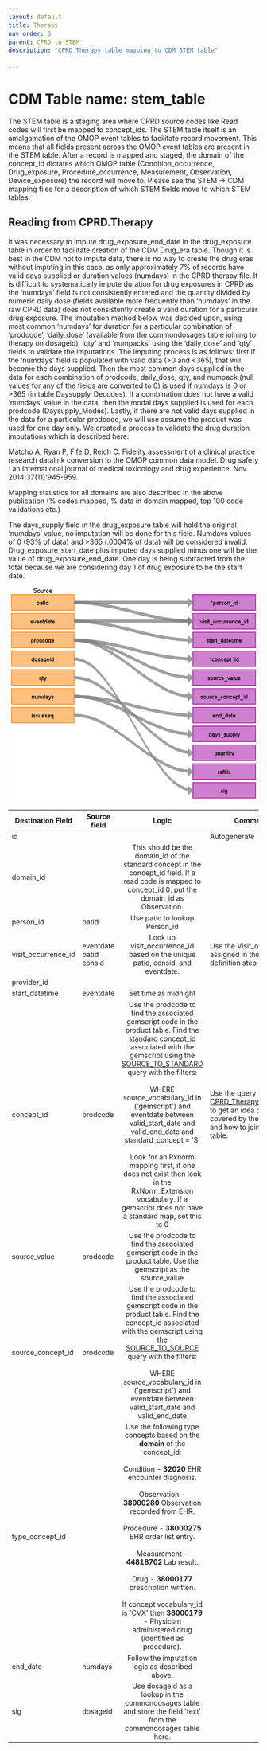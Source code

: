 ```yaml
---
layout: default
title: Therapy
nav_order: 6
parent: CPRD to STEM
description: "CPRD Therapy table mapping to CDM STEM table"

---
```


# CDM Table name: stem_table

The STEM table is a staging area where CPRD source codes like Read codes will first be mapped to concept_ids. The STEM table itself is an amalgamation of the OMOP event tables to facilitate record movement. This means that all fields present across the OMOP event tables are present in the STEM table. After a record is mapped and staged, the domain of the concept_id dictates which OMOP table (Condition_occurrence, Drug_exposure, Procedure_occurrence, Measurement, Observation, Device_exposure) the record will move to. Please see the STEM -> CDM mapping files for a description of which STEM fields move to which STEM tables. 

## Reading from CPRD.Therapy

It was necessary to impute drug_exposure_end_date in the drug_exposure table in order to facilitate creation of the CDM Drug_era table. Though it is best in the CDM not to impute data, there is no way to create the drug eras without imputing in this case, as only approximately 7% of records have valid days supplied or duration values (numdays) in the CPRD therapy file. It is difficult to systematically impute duration for drug exposures in CPRD as the ‘numdays’ field is not consistently entered and the quantity divided by numeric daily dose (fields available more frequently than ‘numdays’ in the raw CPRD data) does not consistently create a valid duration for a particular drug exposure. The imputation method below was decided upon, using most common ‘numdays’ for duration for a particular combination of ‘prodcode’, ‘daily_dose’ (available from the commondosages table joining to therapy on dosageid), ‘qty’ and ‘numpacks’ using the ‘daily_dose’ and ‘qty’ fields to validate the imputations.
The imputing process is as follows: first if the ‘numdays’ field is populated with valid data (>0 and <365), that will become the days supplied.  Then the most common days supplied in the data for each combination of prodcode, daily_dose, qty, and numpack (null values for any of the fields are converted to 0) is used if numdays is 0 or >365 (in table Daysupply_Decodes).  If a combination does not have a valid ‘numdays’ value in the data, then the modal days supplied is used for each prodcode (Daysupply_Modes).  Lastly, if there are not valid days supplied in the data for a particular prodcode, we will use assume the product was used for one day only.  We created a process to validate the drug duration imputations which is described here:

Matcho A, Ryan P, Fife D, Reich C. Fidelity assessment of a clinical practice research datalink conversion to the OMOP common data model. Drug safety : an international journal of medical toxicology and drug experience. Nov 2014;37(11):945-959.

Mapping statistics for all domains are also described in the above publication (% codes mapped, % data in domain mapped, top 100 code validations etc.) 

The days_supply field in the drug_exposure table will hold the original ‘numdays’ value, no imputation will be done for this field.  Numdays values of 0 (93% of data) and >365 (.0004% of data) will be considered invalid.  Drug_exposure_start_date plus imputed days supplied minus one will be the value of drug_exposure_end_date.  One day is being subtracted from the total because we are considering day 1 of drug exposure to be the start date. 


![](images/image16.png)

| Destination Field | Source field | Logic | Comment field |
| --- | --- | :---: | --- |
| id |  |  | Autogenerate |
| domain_id |  |This should be the domain_id of the standard concept in the concept_id field. If a read code is mapped to concept_id 0, put the domain_id as Observation.  |  |
| person_id | patid | Use patid to lookup Person_id |  |
| visit_occurrence_id | eventdate  patid consid | Look up visit_occurrence_id based on the unique patid, consid, and eventdate. | Use the Visit_occurrence_id assigned in the previous visit definition step |
| provider_id |  |  |  |
| start_datetime | eventdate | Set time as midnight | |
| concept_id | prodcode | Use the prodcode to find the associated gemscript code in the product table. Find the standard concept_id associated with the gemscript using the [SOURCE_TO_STANDARD](https://github.com/OHDSI/ETL-LambdaBuilder/blob/master/docs/Standard%20Queries/SOURCE_TO_STANDARD.sql) query with the filters:  <br><br>  WHERE source_vocabulary_id in ('gemscript')  and eventdate between valid_start_date and valid_end_date  and standard_concept = 'S'  <br><br>  Look for an Rxnorm mapping first, if one does not exist then look in the RxNorm_Extension vocabulary.    If a gemscript does not have a standard map, set this to 0 | Use the query [CPRD_Therapy_Prodcodes.sql](https://github.com/OHDSI/ETL-LambdaBuilder/blob/master/docs/CPRD/Queries/CPRD_Therapy_Prodcodes.sql) to get an idea of the domains covered by the prodcodes and how to join to the product table.  |
| source_value | prodcode | Use the prodcode to find the associated gemscript code in the product table. Use the gemscript as the source_value | |
| source_concept_id | prodcode | Use the prodcode to find the associated gemscript code in the product table. Find the concept_id associated with the gemscript using the [SOURCE_TO_SOURCE](https://github.com/OHDSI/ETL-LambdaBuilder/blob/master/docs/Standard%20Queries/SOURCE_TO_SOURCE.sql) query with the filters:  <br><br>  WHERE source_vocabulary_id in ('gemscript')  and eventdate between valid_start_date and valid_end_date | |
| type_concept_id |  | Use the following type concepts based on the **domain** of the concept_id:  <br><br>  Condition - **32020** EHR encounter diagnosis. <br><br> Observation - **38000280** Observation recorded from EHR.  <br><br>Procedure - **38000275** EHR order list entry. <br><br> Measurement - **44818702** Lab result.  <br><br>Drug - **38000177** prescription written.  <br><br>If concept vocabulary_id is 'CVX' then **38000179** - Physician administered drug (identified as procedure).  | |
| end_date | numdays | Follow the imputation logic as described above. |  |
| sig | dosageid | Use dosageid as a lookup in the commondosages table and store the field 'text' from the commondosages table here. |  |
